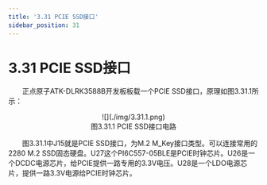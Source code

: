 ```yaml
---
title: '3.31 PCIE SSD接口'
sidebar_position: 31
---
```


# 3.31 PCIE SSD接口

&emsp;&emsp;正点原子ATK-DLRK3588B开发板板载一个PCIE SSD接口，原理如图3.31.1所示：

<center>
![](./img/3.31.1.png)<br />
图3.31.1 PCIE SSD接口电路
</center>

&emsp;&emsp;图3.31.1中J15就是PCIE SSD接口，为M.2 M_Key接口类型。可以连接常用的2280 M.2 SSD固态硬盘。U27这个PI6C557-05BLE是PCIE时钟芯片。U26是一个DCDC电源芯片，给PCIE提供一路专用的3.3V电压。U28是一个LDO电源芯片，提供一路3.3V电源给PCIE时钟芯片。
